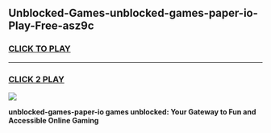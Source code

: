 
## Unblocked-Games-unblocked-games-paper-io-Play-Free-asz9c
<h3>
<a href="https://premium76.site?title=unblocked-games-paper-io&ref=19M">CLICK TO PLAY</a></h3>
<hr>

<h3>
<a href="https://premium76.site?title=unblocked-games-paper-io&ref=19M">CLICK 2 PLAY</a>
  
</h3>

<a href="https://premium76.site?title=unblocked-games-paper-io&ref=19M"><img src="https://clearcache.store/games.png"></a>


**unblocked-games-paper-io games unblocked: Your Gateway to Fun and Accessible Online Gaming**
